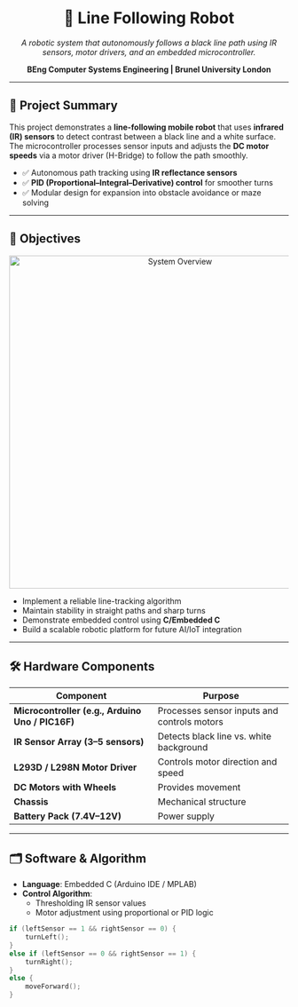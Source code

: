 <h1 align="center">🤖 Line Following Robot</h1>

<p align="center">
  <em>A robotic system that autonomously follows a black line path using IR sensors, motor drivers, and an embedded microcontroller.</em>
</p>

<p align="center">
  <strong>BEng Computer Systems Engineering | Brunel University London</strong>
</p>

<hr/>

## 📌 Project Summary

This project demonstrates a **line-following mobile robot** that uses **infrared (IR) sensors** to detect contrast between a black line and a white surface.  
The microcontroller processes sensor inputs and adjusts the **DC motor speeds** via a motor driver (H-Bridge) to follow the path smoothly.  

- ✅ Autonomous path tracking using **IR reflectance sensors**  
- ✅ **PID (Proportional–Integral–Derivative) control** for smoother turns  
- ✅ Modular design for expansion into obstacle avoidance or maze solving  

---

## 🎯 Objectives

<p align="center">
  <img src="../line_following_robot_diagram.png" alt="System Overview" width="600"/>
</p>

- Implement a reliable line-tracking algorithm  
- Maintain stability in straight paths and sharp turns  
- Demonstrate embedded control using **C/Embedded C**  
- Build a scalable robotic platform for future AI/IoT integration  

---

## 🛠️ Hardware Components

| Component | Purpose |
|-----------|---------|
| **Microcontroller (e.g., Arduino Uno / PIC16F)** | Processes sensor inputs and controls motors |
| **IR Sensor Array (3–5 sensors)** | Detects black line vs. white background |
| **L293D / L298N Motor Driver** | Controls motor direction and speed |
| **DC Motors with Wheels** | Provides movement |
| **Chassis** | Mechanical structure |
| **Battery Pack (7.4V–12V)** | Power supply |

---

## 🗂️ Software & Algorithm

- **Language**: Embedded C (Arduino IDE / MPLAB)  
- **Control Algorithm**:  
  - Thresholding IR sensor values  
  - Motor adjustment using proportional or PID logic  

```c
if (leftSensor == 1 && rightSensor == 0) {
    turnLeft();
}
else if (leftSensor == 0 && rightSensor == 1) {
    turnRight();
}
else {
    moveForward();
}

